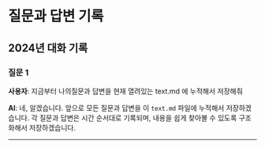 # 질문과 답변 기록

## 2024년 대화 기록

### 질문 1
**사용자**: 지금부터 나의질문과 답변을 현재 열려있는 text.md 에 누적해서 저장해줘

**AI**: 네, 알겠습니다. 앞으로 모든 질문과 답변을 이 `text.md` 파일에 누적해서 저장하겠습니다. 각 질문과 답변은 시간 순서대로 기록되며, 내용을 쉽게 찾아볼 수 있도록 구조화해서 저장하겠습니다.

---

